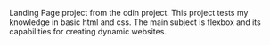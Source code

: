Landing Page project from the odin project.
This project tests my knowledge in basic html and css.
The main subject is flexbox and its capabilities for creating dynamic websites.
